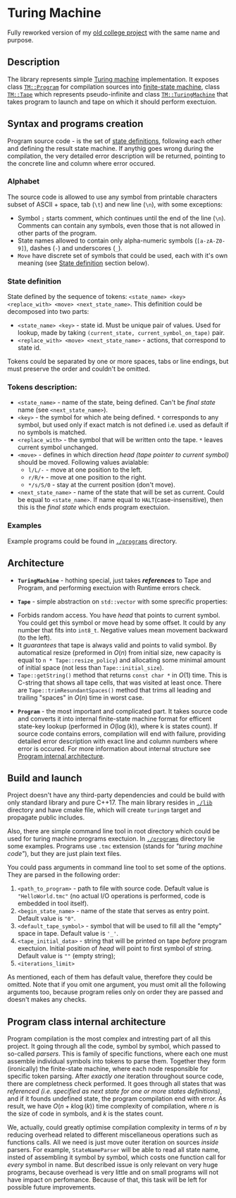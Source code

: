 # Turing Machine
Fully reworked version of my [old college project](https://github.com/ToshaUwU/ArchiveCollegeProjects-TuringMachine) with the same name and purpose.

## Description
The library represents simple [Turing machine](https://en.wikipedia.org/wiki/Turing_machine) implementation. It exposes class [`TM::Program`](./lib/src/Program.hpp) for compilation sources into [finite-state machine](https://en.wikipedia.org/wiki/Finite-state_machine), class [`TM::Tape`](./lib/src/Tape.hpp) which represents pseudo-infinite and class [`TM::TuringMachine`](./lib/src/TuringMachine.hpp) that takes program to launch and tape on which it should perform exectuion.

## Syntax and programs creation
Program source code - is the set of [state definitions](#state-definition), following each other and defining the result state machine. If anythig goes wrong during the compilation, the very detailed error description will be returned, pointing to the concrete line and column where error occured.

### Alphabet
The source code is allowed to use any symbol from printable characters subset of ASCII + space, tab (`\t`) and new line (`\n`), with some exceptions:
  * Symbol `;` starts comment, which continues until the end of the line (`\n`). Comments can contain any symbols, even those that is not allowed in other parts of the program.
  * State names allowed to contain only alpha-numeric symbols (`[a-zA-Z0-9]`), dashes (`-`) and underscores (`_`).
  * `Move` have discrete set of symbols that could be used, each with it's own meaning (see [State definition](#state-definition) section below).

### State definition
State defined by the sequence of tokens: `<state_name> <key> <replace_with> <move> <next_state_name>`. This definition could be decomposed into two parts:
  - `<state_name> <key>` - state id. Must be unique pair of values. Used for lookup, made by taking `(current_state, current_symbol_on_tape)` pair.
  - `<replace_with> <move> <next_state_name>` - actions, that correspond to state id.

Tokens could be separated by one or more spaces, tabs or line endings, but must preserve the order and couldn't be omitted.

### Tokens description:
  - `<state_name>` - name of the state, being defined. Can't be _final state_ name (see `<next_state_name>`).
  - `<key>` - the symbol for which ate being defined. `*` corresponds to any symbol, but used only if exact match is not defined i.e. used as default if no symbols is matched.
  - `<replace_with>` - the symbol that will be written onto the tape. `*` leaves current symbol unchanged.
  - `<move>` - defines in which direction _head (tape pointer to current symbol)_ should be moved. Following values avialable:
    * `l/L/-` - move at one position to the left.
    * `r/R/+` - move at one position to the right.
    * `*/s/S/0` - stay at the current position (don't move).
  - `<next_state_name>` - name of the state that will be set as current. Could be equal to `<state_name>`. If name equal to `HALT`(case-insensitive), then this is the _final state_ which ends program exectuion.

### Examples
Example programs could be found in [`./programs`](./programs) directory.

## Architecture
- **`TuringMachine`** - hothing special, just takes _**references**_ to Tape and Program, and performing exectuion with Runtime errors check.

- **`Tape`** - simple abstraction on `std::vector` with some sprecific properties:
 * Forbids random access. You have _head_ that points to current symbol. You could get this symbol or move head by some offset. It could by any number that fits into `int8_t`. Negative values mean movement backward (to the left).
 * It _guarantees_ that tape is always valid and points to valid symbol. By automatical resize (preformed in $O(n)$ from initial size, new capacity is equal to `n * Tape::resize_policy`) and allocating some minimal amount of initial space (not less than `Tape::initial_size`).
 * `Tape::getString()` method that returns `const char *` in $O(1)$ time. This is C-string that shows all tape cells, that was visited at least once. There are `Tape::trimResundantSpaces()` method that trims all leading and trailing "spaces" in $O(n)$ time in worst case.

- **`Program`** - the most important and complicated part. It takes source code and converts it into internal finite-state machine format for efficent state-key lookup (performed in $O(\log(k))$, where k is states count). If source code contains errors, compilation will end with failure, providing detailed error description with exact line and column numbers where error is occured. For more information about internal structure see [Program internal architecture](#program-class-internal-architecture).

## Build and launch
Project doesn't have any third-party dependencies and could be build with only standard library and pure C++17. The main library resides in [`./lib`](./lib) directory and have cmake file, which will create `turingm` target and propagate public includes.

Also, there are simple command line tool in root directory which could be used for turing machine programs exectuion. In [`./programs`](./programs) directory lie some examples. Programs use `.tmc` extension (stands for _"turing machine code"_), but they are just plain text files.

You could pass arguments in command line tool to set some of the options. They are parsed in the following order:
1. `<path_to_program>` - path to file with source code. Default value is `"HelloWorld.tmc"` (no actual I/O operations is performed, code is embedded in tool itself).
2. `<begin_state_name>` - name of the state that serves as entry point. Default value is `"0"`.
3. `<default_tape_symbol>` - symbol that will be used to fill all the "empty" space in tape. Default value is `'_'`.
4. `<tape_initial_data>` - string that will be printed on tape _before_ program exectuion. Initial position of _head_ will point to first symbol of string. Default value is `""` (empty string);
5. `<iterations_limit>`

As mentioned, each of them has default value, therefore they could be omitted. Note that if you omit one argument, you must omit all the following arguments too, because program relies only on order they are passed and doesn't makes any checks.

## Program class internal architecture
Program compilation is the most complex and intresting part of all this project. It going through all the code, symbol by symbol, which passed to so-called _parsers_. This is family of specific functions, where each one must assemble individual symbols into tokens to parse them. Together they form (ironically) the finite-state machine, where each node responsible for specific token parsing. After _exactly one_ iteration throughout source code, there are completness check performed. It goes through all states that was _referenced (i.e. specified as next state for one or more states definitions)_, and if it founds undefined state, the program compilation end with error. As result, we have $O(n + k\log(k))$ time complexity of compilation, where $n$ is the size of code in symbols, and $k$ is the states count.

We, actually, could greatly optimise compilation complexity in terms of $n$ by reducing overhead related to different miscellaneous operations such as functions calls. All we need is just move outer iteration on sources _inside_ parsers. For example, `StateNameParser` will be able to read all state name, insted of assembling it symbol by symbol, which costs one function call for _every_ symbol in name. But described issue is only relevant on very huge programs, because overhead is very little and on small programs will not have impact on perfomance. Because of that, this task will be left for possible future improvements.
